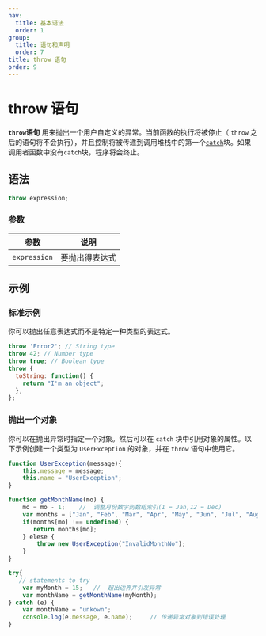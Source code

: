 ```yaml
---
nav:
  title: 基本语法
  order: 1
group:
  title: 语句和声明
  order: 7
title: throw 语句
order: 9
---
```


# throw 语句

**`throw`语句** 用来抛出一个用户自定义的异常。当前函数的执行将被停止（ `throw` 之后的语句将不会执行），并且控制将被传递到调用堆栈中的第一个[`catch`](https://developer.mozilla.org/zh-CN/docs/Web/JavaScript/Reference/Statements/try...catch)块。如果调用者函数中没有`catch`块，程序将会终止。

## 语法

```javascript
throw expression;
```

### 参数

| 参数         | 说明           |
| ------------ | -------------- |
| `expression` | 要抛出得表达式 |

## 示例

### 标准示例

你可以抛出任意表达式而不是特定一种类型的表达式。

```javascript
throw 'Error2'; // String type
throw 42; // Number type
throw true; // Boolean type
throw {
  toString: function() {
    return "I'm an object";
  },
};
```

### 抛出一个对象

你可以在抛出异常时指定一个对象。然后可以在 `catch` 块中引用对象的属性。以下示例创建一个类型为 `UserException` 的对象，并在 `throw` 语句中使用它。

```javascript
function UserException(message){
    this.message = message;
    this.name = "UserException";
}

function getMonthName(mo) {
    mo = mo - 1;	//	调整月份数字到数组索引(1 = Jan,12 = Dec)
    var months = ["Jan", "Feb", "Mar", "Apr", "May", "Jun", "Jul", "Aug", "Sep", "Oct", "Nov", "Dec"];
    if(months[mo] !== undefined) {
       return months[mo];
    } elese {
        throw new UserException("InvalidMonthNo");
    }
}

try{
   // statements to try
    var myMonth = 15;	//	超出边界并引发异常
    var monthName = getMonthName(myMonth);
} catch (e) {
    var monthName = "unkown";
    console.log(e.message, e.name);		// 传递异常对象到错误处理
}
```
